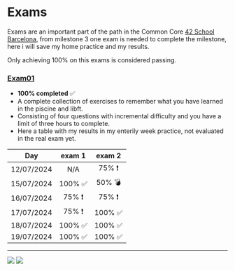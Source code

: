 # Exams

Exams are an important part of the path in the Common Core [42 School Barcelona][1], from milestone 3 one exam is needed to complete the milestone, here i will save my home practice and my results.

Only achieving 100% on this exams is considered passing. 

### [**Exam01**](https://github.com/zikocult/Cursus42/tree/main/exams/exam01)

-  **100% completed** ✅
- A complete collection of exercises to remember what you have learned in the piscine and libft.
- Consisting of four questions with incremental difficulty and you have a limit of three hours to complete.
- Here a table with my results in my enterily week practice, not evaluated in the real exam yet.

<div align="left">

|    Day     | exam 1  | exam 2  |
|:----------:|:-------:|:-------:|
| 12/07/2024 |   N/A   | 75% ❗  |
| 15/07/2024 | 100% ✅ | 50% 💣  |
| 16/07/2024 | 75% ❗  | 75% ❗  |
| 17/07/2024 | 75% ❗  | 100% ✅ |
| 18/07/2024 | 100% ✅ | 100% ✅ |
| 19/07/2024 | 100% ✅ | 100% ✅ |

</div>

----------

<div align="left">
  <a href = "mailto:gbarulls@gmail.com"><img src="https://img.shields.io/badge/Gmail-D14836?style=for-the-badge&logo=gmail&logoColor=white"></a>
  <a href="https://www.linkedin.com/in/guillem-barulls-casades%C3%BAs-9906001a/" target="_blank"><img src="https://img.shields.io/badge/-LinkedIn-%230077B5?style=for-the-badge&logo=linkedin&logoColor=white" target="_blank"></a> 
</div>

[1]: https://www.42barcelona.com/
